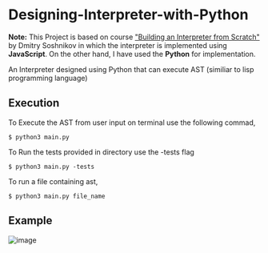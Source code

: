 # Designing-Interpreter-with-Python

**Note:** This Project is based on course ["Building an Interpreter from Scratch"](https://www.udemy.com/course/essentials-of-interpretation/) by Dmitry Soshnikov in which the interpreter is implemented using **JavaScript**.
On the other hand, I have used the **Python** for implementation. 

An Interpreter designed using Python that can execute AST (similiar to lisp programming language)


## Execution
To Execute the AST from user input on terminal use the following commad,
```
$ python3 main.py
```

To Run the tests provided in directory use the -tests flag
```
$ python3 main.py -tests
```

To run a file containing ast,
```
$ python3 main.py file_name
```

## Example

![image](https://user-images.githubusercontent.com/124317396/225952275-0c1e8012-f9b3-410d-aba5-1c3cc15158bf.png)
